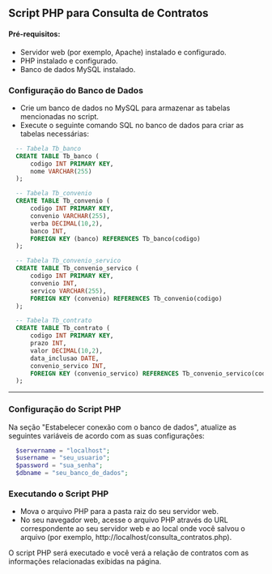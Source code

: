 ## Script PHP para Consulta de Contratos

#### Pré-requisitos:
- Servidor web (por exemplo, Apache) instalado e configurado.
- PHP instalado e configurado.
- Banco de dados MySQL instalado.


### Configuração do Banco de Dados
- Crie um banco de dados no MySQL para armazenar as tabelas mencionadas no script.
- Execute o seguinte comando SQL no banco de dados para criar as tabelas necessárias:

```sql
  -- Tabela Tb_banco
  CREATE TABLE Tb_banco (
      codigo INT PRIMARY KEY,
      nome VARCHAR(255)
  );

  -- Tabela Tb_convenio
  CREATE TABLE Tb_convenio (
      codigo INT PRIMARY KEY,
      convenio VARCHAR(255),
      verba DECIMAL(10,2),
      banco INT,
      FOREIGN KEY (banco) REFERENCES Tb_banco(codigo)
  );

  -- Tabela Tb_convenio_servico
  CREATE TABLE Tb_convenio_servico (
      codigo INT PRIMARY KEY,
      convenio INT,
      servico VARCHAR(255),
      FOREIGN KEY (convenio) REFERENCES Tb_convenio(codigo)
  );

  -- Tabela Tb_contrato
  CREATE TABLE Tb_contrato (
      codigo INT PRIMARY KEY,
      prazo INT,
      valor DECIMAL(10,2),
      data_inclusao DATE,
      convenio_servico INT,
      FOREIGN KEY (convenio_servico) REFERENCES Tb_convenio_servico(codigo)
  );
```

--------

### Configuração do Script PHP

Na seção "Estabelecer conexão com o banco de dados", atualize as seguintes variáveis de acordo com as suas configurações:
```php
  $servername = "localhost";
  $username = "seu_usuario";
  $password = "sua_senha";
  $dbname = "seu_banco_de_dados";
```


### Executando o Script PHP

- Mova o arquivo PHP para a pasta raiz do seu servidor web.
- No seu navegador web, acesse o arquivo PHP através do URL correspondente ao seu servidor web e ao local onde você salvou o arquivo (por exemplo, http://localhost/consulta_contratos.php).

O script PHP será executado e você verá a relação de contratos com as informações relacionadas exibidas na página.
